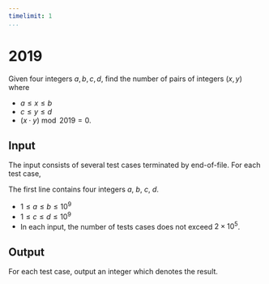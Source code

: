 ```yaml
---
timelimit: 1
...
```


# 2019

Given four integers $a, b, c, d$, find the number of pairs of integers $(x, y)$ where 

* $a \leq x \leq b$
* $c \leq y \leq d$
* $(x \cdot y) \bmod 2019 = 0$.

## Input

The input consists of several test cases terminated by end-of-file. For each test case,

The first line contains four integers $a$, $b$, $c$, $d$.

* $1 \leq a \leq b \leq 10^9$
* $1 \leq c \leq d \leq 10^9$
* In each input, the number of tests cases does not exceed $2 \times 10^5$.

## Output

For each test case, output an integer which denotes the result.

<!--SAMPLES-->

